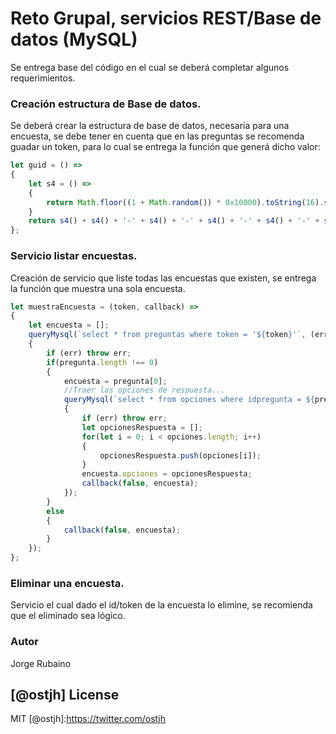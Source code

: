 # Reto Grupal, servicios REST/Base de datos (MySQL)

Se entrega base del código en el cual se deberá completar algunos requerimientos.


### Creación estructura de Base de datos.

Se deberá crear la estructura de base de datos, necesaria para una encuesta, se debe tener en cuenta que en las preguntas se recomenda guadar un token, para lo cual se entrega la función que generá dicho valor:

```javascript
let guid = () =>
{
	let s4 = () =>
	{
		return Math.floor((1 + Math.random()) * 0x10000).toString(16).substring(1);
	}
	return s4() + s4() + '-' + s4() + '-' + s4() + '-' + s4() + '-' + s4() + s4() + s4();
};
```

### Servicio listar encuestas.

Creación de servicio que liste todas las encuestas que existen, se entrega la función que muestra una sola encuesta.

```javascript
let muestraEncuesta = (token, callback) =>
{
	let encuesta = [];
	queryMysql(`select * from preguntas where token = '${token}'`, (err, pregunta) =>
	{
		if (err) throw err;
		if(pregunta.length !== 0)
		{
			encuesta = pregunta[0];
			//Traer las opciones de respuesta...
			queryMysql(`select * from opciones where idpregunta = ${pregunta[0].idpregunta}`, (err, opciones) =>
			{
				if (err) throw err;
				let opcionesRespuesta = [];
				for(let i = 0; i < opciones.length; i++)
				{
					opcionesRespuesta.push(opciones[i]);
				}
				encuesta.opciones = opcionesRespuesta;
				callback(false, encuesta);
			});
		}
		else
		{
			callback(false, encuesta);
		}
	});
};
```

### Eliminar una encuesta.

Servicio el cual dado el id/token de la encuesta lo elimine, se recomienda que el eliminado sea lógico.


### Autor
Jorge Rubaino

[@ostjh]
License
----
MIT
[@ostjh]:https://twitter.com/ostjh
